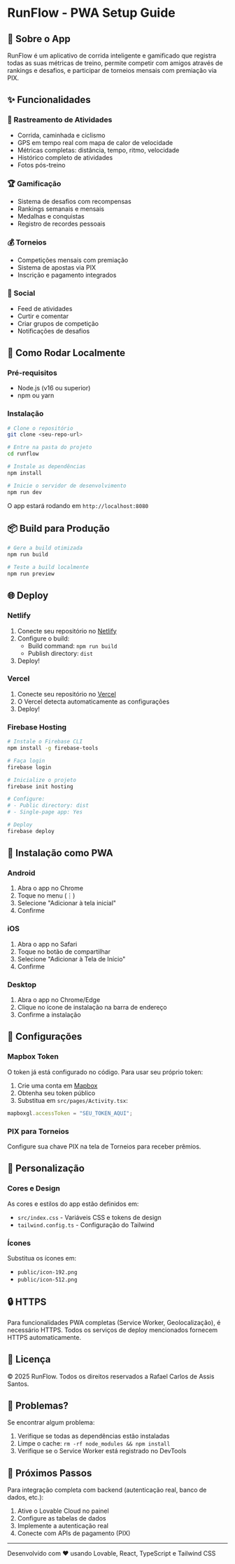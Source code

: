 # RunFlow - PWA Setup Guide

## 📱 Sobre o App

RunFlow é um aplicativo de corrida inteligente e gamificado que registra todas as suas métricas de treino, permite competir com amigos através de rankings e desafios, e participar de torneios mensais com premiação via PIX.

## ✨ Funcionalidades

### 🏃 Rastreamento de Atividades
- Corrida, caminhada e ciclismo
- GPS em tempo real com mapa de calor de velocidade
- Métricas completas: distância, tempo, ritmo, velocidade
- Histórico completo de atividades
- Fotos pós-treino

### 🏆 Gamificação
- Sistema de desafios com recompensas
- Rankings semanais e mensais
- Medalhas e conquistas
- Registro de recordes pessoais

### 💰 Torneios
- Competições mensais com premiação
- Sistema de apostas via PIX
- Inscrição e pagamento integrados

### 👥 Social
- Feed de atividades
- Curtir e comentar
- Criar grupos de competição
- Notificações de desafios

## 🚀 Como Rodar Localmente

### Pré-requisitos
- Node.js (v16 ou superior)
- npm ou yarn

### Instalação

```bash
# Clone o repositório
git clone <seu-repo-url>

# Entre na pasta do projeto
cd runflow

# Instale as dependências
npm install

# Inicie o servidor de desenvolvimento
npm run dev
```

O app estará rodando em `http://localhost:8080`

## 📦 Build para Produção

```bash
# Gere a build otimizada
npm run build

# Teste a build localmente
npm run preview
```

## 🌐 Deploy

### Netlify

1. Conecte seu repositório no [Netlify](https://netlify.com)
2. Configure o build:
   - Build command: `npm run build`
   - Publish directory: `dist`
3. Deploy!

### Vercel

1. Conecte seu repositório no [Vercel](https://vercel.com)
2. O Vercel detecta automaticamente as configurações
3. Deploy!

### Firebase Hosting

```bash
# Instale o Firebase CLI
npm install -g firebase-tools

# Faça login
firebase login

# Inicialize o projeto
firebase init hosting

# Configure:
# - Public directory: dist
# - Single-page app: Yes

# Deploy
firebase deploy
```

## 📱 Instalação como PWA

### Android
1. Abra o app no Chrome
2. Toque no menu (⋮)
3. Selecione "Adicionar à tela inicial"
4. Confirme

### iOS
1. Abra o app no Safari
2. Toque no botão de compartilhar
3. Selecione "Adicionar à Tela de Início"
4. Confirme

### Desktop
1. Abra o app no Chrome/Edge
2. Clique no ícone de instalação na barra de endereço
3. Confirme a instalação

## 🔧 Configurações

### Mapbox Token
O token já está configurado no código. Para usar seu próprio token:

1. Crie uma conta em [Mapbox](https://mapbox.com)
2. Obtenha seu token público
3. Substitua em `src/pages/Activity.tsx`:

```typescript
mapboxgl.accessToken = "SEU_TOKEN_AQUI";
```

### PIX para Torneios
Configure sua chave PIX na tela de Torneios para receber prêmios.

## 🎨 Personalização

### Cores e Design
As cores e estilos do app estão definidos em:
- `src/index.css` - Variáveis CSS e tokens de design
- `tailwind.config.ts` - Configuração do Tailwind

### Ícones
Substitua os ícones em:
- `public/icon-192.png`
- `public/icon-512.png`

## 🔒 HTTPS

Para funcionalidades PWA completas (Service Worker, Geolocalização), é necessário HTTPS. Todos os serviços de deploy mencionados fornecem HTTPS automaticamente.

## 📄 Licença

© 2025 RunFlow. Todos os direitos reservados a Rafael Carlos de Assis Santos.

## 🐛 Problemas?

Se encontrar algum problema:
1. Verifique se todas as dependências estão instaladas
2. Limpe o cache: `rm -rf node_modules && npm install`
3. Verifique se o Service Worker está registrado no DevTools

## 🎯 Próximos Passos

Para integração completa com backend (autenticação real, banco de dados, etc.):
1. Ative o Lovable Cloud no painel
2. Configure as tabelas de dados
3. Implemente a autenticação real
4. Conecte com APIs de pagamento (PIX)

---

Desenvolvido com ❤️ usando Lovable, React, TypeScript e Tailwind CSS
